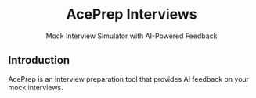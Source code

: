 <a>
  <h1 align="center">AcePrep Interviews</h1>
</a>

<p align="center">
  Mock Interview Simulator with AI-Powered Feedback
</p>


## Introduction

AcePrep is an interview preparation tool that provides AI feedback on your mock interviews.
